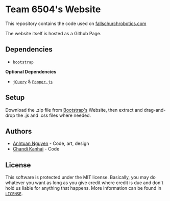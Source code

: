 # Team 6504's Website
This repository contains the code used on [fallschurchrobotics.com](http://fallschurchrobotics.com/)

The website itself is hosted as a Github Page.

## Dependencies
* [`bootstrap`](https://getbootstrap.com/)

**Optional Dependencies**
* [`jQuery`](https://jquery.com/) & [`Popper.js`](https://popper.js.org/)

## Setup
Download the .zip file from [Bootstrap's](https://getbootstrap.com/) Website, then extract and drag-and-drop the .js and .css files where needed.  

## Authors
* [Anhtuan Nguyen](https://github.com/atunafish) - Code, art, design
* [Chandi Kanhai](https://github.com/Chandi-95) - Code

## License
This software is protected under the MIT license. Basically, you may do whatever you want as long as you give credit where credit is due and don't hold us liable for anything that happens. More information can be found in [`LICENSE`](LICENSE).
